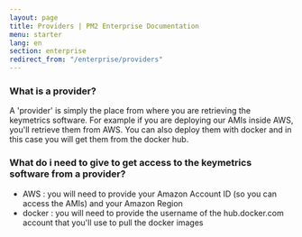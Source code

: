```yaml
---
layout: page
title: Providers | PM2 Enterprise Documentation
menu: starter
lang: en
section: enterprise
redirect_from: "/enterprise/providers"
---
```


### What is a provider?

A 'provider' is simply the place from where you are retrieving the keymetrics software. For example if you are deploying our AMIs inside AWS, you'll retrieve them from AWS. You can also deploy them with docker and in this case you will get them from the docker hub.

### What do i need to give to get access to the keymetrics software from a provider?

- AWS : you will need to provide your Amazon Account ID (so you can access the AMIs) and your Amazon Region
- docker : you will need to provide the username of the hub.docker.com account that you'll use to pull the docker images
